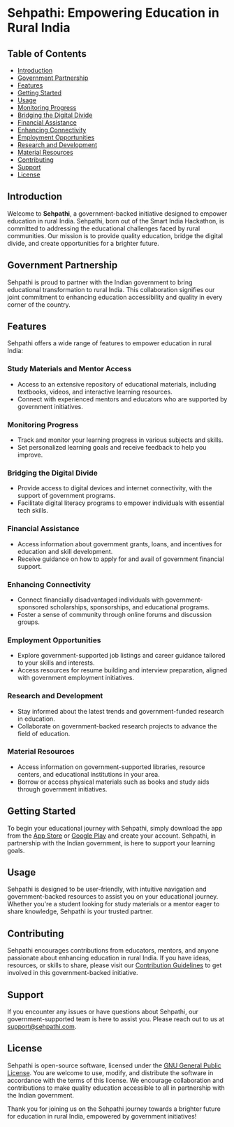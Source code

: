 # Sehpathi: Empowering Education in Rural India

## Table of Contents
- [Introduction](#introduction)
- [Government Partnership](#government-partnership)
- [Features](#features)
- [Getting Started](#getting-started)
- [Usage](#usage)
- [Monitoring Progress](#monitoring-progress)
- [Bridging the Digital Divide](#bridging-the-digital-divide)
- [Financial Assistance](#financial-assistance)
- [Enhancing Connectivity](#enhancing-connectivity)
- [Employment Opportunities](#employment-opportunities)
- [Research and Development](#research-and-development)
- [Material Resources](#material-resources)
- [Contributing](#contributing)
- [Support](#support)
- [License](#license)

## Introduction
Welcome to **Sehpathi**, a government-backed initiative designed to empower education in rural India. Sehpathi, born out of the Smart India Hackathon, is committed to addressing the educational challenges faced by rural communities. Our mission is to provide quality education, bridge the digital divide, and create opportunities for a brighter future.

## Government Partnership
Sehpathi is proud to partner with the Indian government to bring educational transformation to rural India. This collaboration signifies our joint commitment to enhancing education accessibility and quality in every corner of the country.

## Features
Sehpathi offers a wide range of features to empower education in rural India:

### Study Materials and Mentor Access
- Access to an extensive repository of educational materials, including textbooks, videos, and interactive learning resources.
- Connect with experienced mentors and educators who are supported by government initiatives.

### Monitoring Progress
- Track and monitor your learning progress in various subjects and skills.
- Set personalized learning goals and receive feedback to help you improve.

### Bridging the Digital Divide
- Provide access to digital devices and internet connectivity, with the support of government programs.
- Facilitate digital literacy programs to empower individuals with essential tech skills.

### Financial Assistance
- Access information about government grants, loans, and incentives for education and skill development.
- Receive guidance on how to apply for and avail of government financial support.

### Enhancing Connectivity
- Connect financially disadvantaged individuals with government-sponsored scholarships, sponsorships, and educational programs.
- Foster a sense of community through online forums and discussion groups.

### Employment Opportunities
- Explore government-supported job listings and career guidance tailored to your skills and interests.
- Access resources for resume building and interview preparation, aligned with government employment initiatives.

### Research and Development
- Stay informed about the latest trends and government-funded research in education.
- Collaborate on government-backed research projects to advance the field of education.

### Material Resources
- Access information on government-supported libraries, resource centers, and educational institutions in your area.
- Borrow or access physical materials such as books and study aids through government initiatives.

## Getting Started
To begin your educational journey with Sehpathi, simply download the app from the [App Store](#) or [Google Play](#) and create your account. Sehpathi, in partnership with the Indian government, is here to support your learning goals.

## Usage
Sehpathi is designed to be user-friendly, with intuitive navigation and government-backed resources to assist you on your educational journey. Whether you're a student looking for study materials or a mentor eager to share knowledge, Sehpathi is your trusted partner.

## Contributing
Sehpathi encourages contributions from educators, mentors, and anyone passionate about enhancing education in rural India. If you have ideas, resources, or skills to share, please visit our [Contribution Guidelines](CONTRIBUTING.md) to get involved in this government-backed initiative.

## Support
If you encounter any issues or have questions about Sehpathi, our government-supported team is here to assist you. Please reach out to us at [support@sehpathi.com](mailto:support@sehpathi.com).

## License
Sehpathi is open-source software, licensed under the [GNU General Public License](LICENSE.md). You are welcome to use, modify, and distribute the software in accordance with the terms of this license. We encourage collaboration and contributions to make quality education accessible to all in partnership with the Indian government.

Thank you for joining us on the Sehpathi journey towards a brighter future for education in rural India, empowered by government initiatives!